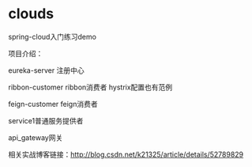 # clouds
spring-cloud入门练习demo

项目介绍：
 
 eureka-server 注册中心
 
 ribbon-customer ribbon消费者 hystrix配置也有范例
 
 feign-customer feign消费者
 
 service1普通服务提供者
 
 api_gateway网关
 
 相关实战博客链接：http://blog.csdn.net/k21325/article/details/52789829
